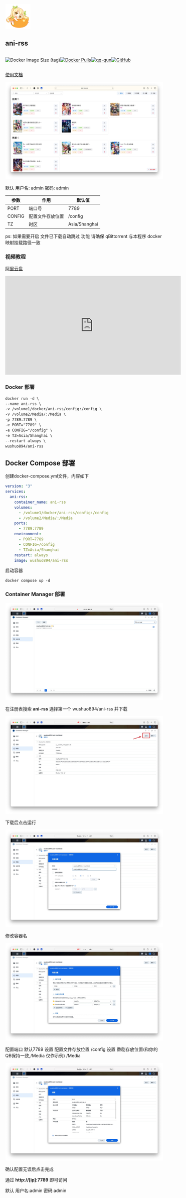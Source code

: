 <img alt="mikan-pic.png" height="80" width="80" src="./image/mikan-pic.png"/>

## ani-rss

<div style="display: flex;">

![Docker Image Size (tag)](https://img.shields.io/docker/image-size/wushuo894/ani-rss/latest)

[![Docker Pulls](https://img.shields.io/docker/pulls/wushuo894/ani-rss)](https://hub.docker.com/r/wushuo894/ani-rss)

[![qq-qun](https://img.shields.io/static/v1?label=QQ%E7%BE%A4&message=171563627&color=blue)](http://qm.qq.com/cgi-bin/qm/qr?_wv=1027&k=_EKAkxs6Ld4fWcMNAbUQzcp4tv20vjVH&authKey=KG3GAsZfKQosbAWkks%2FbEj0LCGwxoeLJ3DTU0loHkGdHLqHYgJNv3%2BmSERmYt47b&noverify=0&group_code=171563627)

[![GitHub](https://img.shields.io/badge/-GitHub-181717?logo=github)](https://github.com/wushuo894/ani-rss)

</div>

[使用文档](https://docs.wushuo.top/docs)

![Xnip2024-10-15_20-41-53.jpg](./image/Xnip2024-10-15_20-41-53.jpg)

默认 用户名: admin 密码: admin

| 参数     | 作用       | 默认值           |
|--------|----------|---------------|
| PORT   | 端口号      | 7789          |
| CONFIG | 配置文件存放位置 | /config       |
| TZ     | 时区       | Asia/Shanghai |

ps: 如果需要开启 文件已下载自动跳过 功能 请确保 qBittorrent 与本程序 docker 映射挂载路径一致

### 视频教程

[阿里云盘](https://www.alipan.com/s/eqt2XLZJThu)

<iframe width="560" height="315" src="https://www.youtube.com/embed/y9-mgvnSnxs?si=CCz_58LaZu3mbpr5" title="YouTube video player" frameborder="0" allow="accelerometer; autoplay; clipboard-write; encrypted-media; gyroscope; picture-in-picture; web-share" referrerpolicy="strict-origin-when-cross-origin" allowfullscreen></iframe>

### Docker 部署

```md
docker run -d \
--name ani-rss \
-v /volume1/docker/ani-rss/config:/config \
-v /volume2/Media/:/Media \
-p 7789:7789 \
-e PORT="7789" \
-e CONFIG="/config" \
-e TZ=Asia/Shanghai \
--restart always \
wushuo894/ani-rss
```

## Docker Compose 部署

创建docker-compose.yml文件，内容如下

```yaml
version: "3"
services:
  ani-rss:
    container_name: ani-rss
    volumes:
      - /volume1/docker/ani-rss/config:/config
      - /volume2/Media/:/Media
    ports:
      - 7789:7789
    environment:
      - PORT=7789
      - CONFIG=/config
      - TZ=Asia/Shanghai
    restart: always
    image: wushuo894/ani-rss
```

启动容器

```shell
docker compose up -d
```

### Container Manager 部署

![Xnip2024-09-26_20-25-16.jpg](./image/Xnip2024-09-26_20-25-16.jpg)

在注册表搜索 **ani-rss** 选择第一个 wushuo894/ani-rss 并下载

![Xnip2024-09-26_20-26-21.jpg](./image/Xnip2024-09-26_20-26-21.jpg)

下载后点击运行

![Xnip2024-09-26_20-38-32.jpg](./image/Xnip2024-09-26_20-38-32.jpg)

修改容器名

![Xnip2024-09-26_20-28-32.jpg](./image/Xnip2024-09-26_20-28-32.jpg)

配置端口 默认7789
设置 配置文件存放位置 /config
设置 番剧存放位置(和你的QB保持一致,/Media 仅作示例) /Media

![Xnip2024-09-26_20-39-43.jpg](./image/Xnip2024-09-26_20-39-43.jpg)

确认配置无误后点击完成

通过 **http://[ip]:7789** 即可访问

默认 用户名:admin 密码:admin



